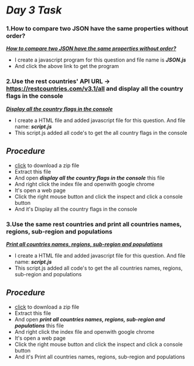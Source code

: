 # _Day 3 Task_
### **1.How to compare two JSON have the same properties without order?**

[_**How to compare two JSON have the same properties without order?**_](./JSON.js)
- I create a javascript program for this question and file name is _**JSON.js**_
- And click the above link to get the program

### **2.Use the rest countries' API URL -> https://restcountries.com/v3.1/all and display all the country flags in the console**


[_**Display all the country flags in the console**_](./display%20all%20the%20country%20flags%20in%20the%20console/)

- I create a HTML file and added javascript file for this question. And file name: _**script.js**_
- This script.js added all code's to get the all country flags in the console

## _**Procedure**_
- [click](https://github.com/AshokGfsd/DAY03/archive/refs/heads/main.zip) to download a zip file 
- Extract this file 
- And open _**display all the country flags in the console**_ this file
- And right click the index file and openwith google chrome
- It's open a web page
- Click the right mouse button and click the inspect and click a console button
- And it's Display all the country flags in the console 

### **3.Use the same rest countries and print all countries names, regions, sub-region and populations**


[_**Print all countries names, regions, sub-region and populations**_](./print%20all%20countries%20names,%20regions,%20sub-region%20and%20populations/)
- I create a HTML file and added javascript file for this question. And file name: _**script.js**_
- This script.js added all code's to get the all countries names, regions, sub-region and populations

## _**Procedure**_
- [click](https://github.com/AshokGfsd/DAY03/archive/refs/heads/main.zip) to download a zip file 
- Extract this file 
- And open _**print all countries names, regions, sub-region and populations**_ this file
- And right click the index file and openwith google chrome
- It's open a web page
- Click the right mouse button and click the inspect and click a console button
- And it's Print all countries names, regions, sub-region and populations